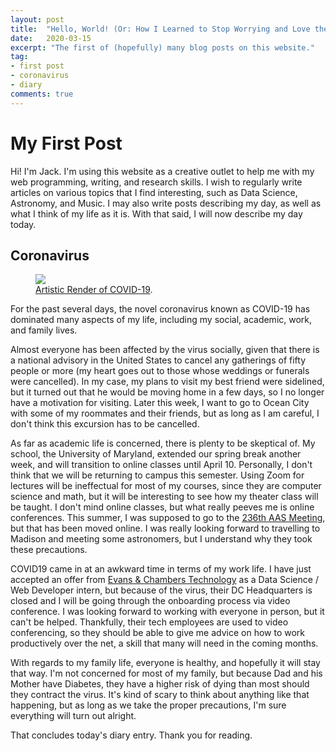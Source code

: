 ```yaml
---
layout: post
title:  "Hello, World! (Or: How I Learned to Stop Worrying and Love the Virus)"
date:   2020-03-15
excerpt: "The first of (hopefully) many blog posts on this website."
tag:
- first post
- coronavirus
- diary
comments: true
---
```


# My First Post

Hi! I'm Jack. I'm using this website as a creative outlet to help me with my web programming, writing, and research skills.
I wish to regularly write articles on various topics that I find interesting, such as Data Science, Astronomy, and Music.
I may also write posts describing my day, as well as what I think of my life as it is. With that said, I will now describe
my day today.

## Coronavirus

<figure>
	<a href="https://cdn.mos.cms.futurecdn.net/JtVH5Khvihib7dBDFY9ZDR.jpg"><img src="https://cdn.mos.cms.futurecdn.net/JtVH5Khvihib7dBDFY9ZDR.jpg"></a>
	<figcaption><a href="https://www.livescience.com/topics/live/coronavirus-live-updates" title="Artistic Render of COVID-19">Artistic Render of COVID-19</a>.</figcaption>
</figure>

For the past several days, the novel coronavirus known as COVID-19 has dominated many aspects of my life, including my
social, academic, work, and family lives.

Almost everyone has been affected by the virus socially, given that there is a national advisory in the United States to
cancel any gatherings of fifty people or more (my heart goes out to those whose weddings or funerals were cancelled).
In my case, my plans to visit my best friend were sidelined, but it turned out that he would be moving home in a few days,
so I no longer have a motivation for visiting. Later this week, I want to go to Ocean City with some of my roommates and
their friends, but as long as I am careful, I don't think this excursion has to be cancelled.

As far as academic life is concerned, there is plenty to be skeptical of. My school, the University of Maryland, extended
our spring break another week, and will transition to online classes until April 10. Personally, I don't think that we
will be returning to campus this semester. Using Zoom for lectures will be ineffectual for most of my courses, since they
are computer science and math, but it will be interesting to see how my theater class will be taught. I don't mind online
classes, but what really peeves me is online conferences. This summer, I was supposed to go to the [236th AAS Meeting](https://aas.org/meetings/aas236 "236th AAS Meeting"),
but that has been moved online. I was really looking forward to travelling to Madison and meeting some astronomers, but I
understand why they took these precautions.

COVID19 came in at an awkward time in terms of my work life. I have just accepted an offer from [Evans & Chambers Technology](http://www.evanschambers.com/index.php "Evans & Chambers")
as a Data Science / Web Developer intern, but because of the virus, their DC Headquarters is closed and I will be going
through the onboarding process via video conference. I was looking forward to working with everyone in person, but
it can't be helped. Thankfully, their tech employees are used to video conferencing, so they should be able to give me
advice on how to work productively over the net, a skill that many will need in the coming months.

With regards to my family life, everyone is healthy, and hopefully it will stay that way. I'm not concerned for most of
my family, but because Dad and his Mother have Diabetes, they have a higher risk of dying than most should they contract
the virus. It's kind of scary to think about anything like that happening, but as long as we take the proper precautions,
I'm sure everything will turn out alright.

That concludes today's diary entry. Thank you for reading.
